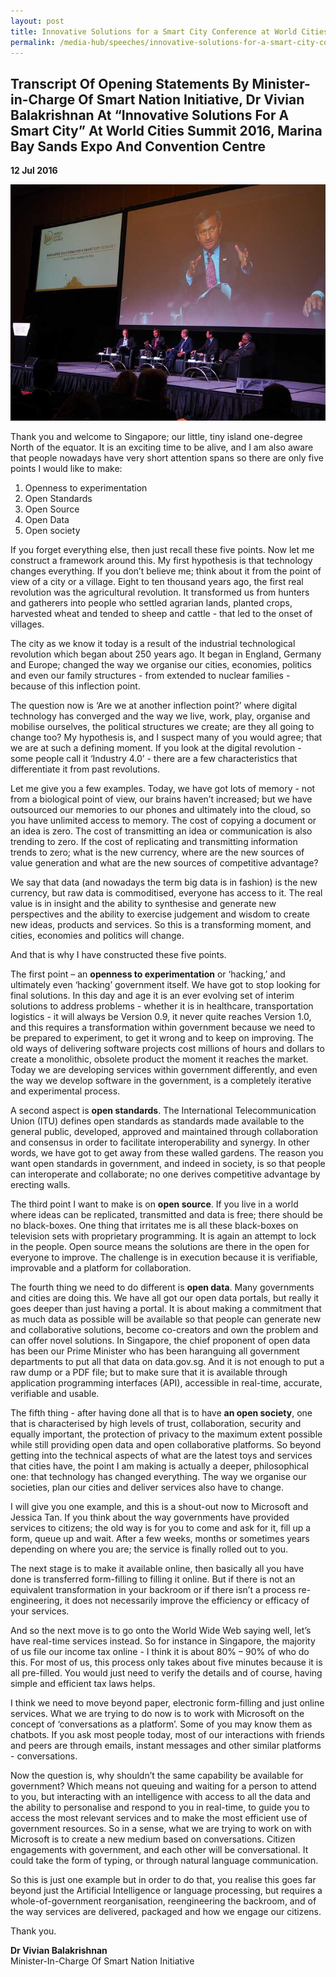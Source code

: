 ```yaml
---
layout: post
title: Innovative Solutions for a Smart City Conference at World Cities Summit 2016
permalink: /media-hub/speeches/innovative-solutions-for-a-smart-city-conference-at-world-cities-summit-2016
---
```

## Transcript Of Opening Statements By Minister-in-Charge Of Smart Nation Initiative, Dr Vivian Balakrishnan At “Innovative Solutions For A Smart City” At World Cities Summit 2016, Marina Bay Sands Expo And Convention Centre

**12 Jul 2016**

!["Innovative Solutions for a Smart City" Conference at World Cities Summit 2016](/images/media-hub/speeches/WCS-2016-Min-Vivian.jpeg)

Thank you and welcome to Singapore; our little, tiny island one-degree North of the equator. It is an exciting time to be alive, and I am also aware that people nowadays have very short attention spans so there are only five points I would like to make:  
  
  1.  Openness to experimentation
  2.  Open Standards
  3.  Open Source
  4.  Open Data
  5.  Open society
  
If you forget everything else, then just recall these five points. Now let me construct a framework around this. My first hypothesis is that technology changes everything. If you don’t believe me; think about it from the point of view of a city or a village. Eight to ten thousand years ago, the first real revolution was the agricultural revolution. It transformed us from hunters and gatherers into people who settled agrarian lands, planted crops, harvested wheat and tended to sheep and cattle - that led to the onset of villages.

The city as we know it today is a result of the industrial technological revolution which began about 250 years ago. It began in England, Germany and Europe; changed the way we organise our cities, economies, politics and even our family structures - from extended to nuclear families - because of this inflection point.

The question now is ‘Are we at another inflection point?’ where digital technology has converged and the way we live, work, play, organise and mobilise ourselves, the political structures we create; are they all going to change too? My hypothesis is, and I suspect many of you would agree; that we are at such a defining moment. If you look at the digital revolution - some people call it ‘Industry 4.0’ - there are a few characteristics that differentiate it from past revolutions.

Let me give you a few examples. Today, we have got lots of memory - not from a biological point of view, our brains haven’t increased; but we have outsourced our memories to our phones and ultimately into the cloud, so you have unlimited access to memory. The cost of copying a document or an idea is zero. The cost of transmitting an idea or communication is also trending to zero. If the cost of replicating and transmitting information trends to zero; what is the new currency, where are the new sources of value generation and what are the new sources of competitive advantage?

We say that data (and nowadays the term big data is in fashion) is the new currency, but raw data is commoditised, everyone has access to it. The real value is in insight and the ability to synthesise and generate new perspectives and the ability to exercise judgement and wisdom to create new ideas, products and services. So this is a transforming moment, and cities, economies and politics will change.

And that is why I have constructed these five points.

The first point – an **openness to experimentation** or ‘hacking,’ and ultimately even ‘hacking’ government itself. We have got to stop looking for final solutions. In this day and age it is an ever evolving set of interim solutions to address problems - whether it is in healthcare, transportation logistics - it will always be Version 0.9, it never quite reaches Version 1.0, and this requires a transformation within government because we need to be prepared to experiment, to get it wrong and to keep on improving. The old ways of delivering software projects cost millions of hours and dollars to create a monolithic, obsolete product the moment it reaches the market. Today we are developing services within government differently, and even the way we develop software in the government, is a completely iterative and experimental process.

A second aspect is **open standards**. The International Telecommunication Union (ITU) defines open standards as standards made available to the general public, developed, approved and maintained through collaboration and consensus in order to facilitate interoperability and synergy. In other words, we have got to get away from these walled gardens. The reason you want open standards in government, and indeed in society, is so that people can interoperate and collaborate; no one derives competitive advantage by erecting walls.

The third point I want to make is on **open source**. If you live in a world where ideas can be replicated, transmitted and data is free; there should be no black-boxes. One thing that irritates me is all these black-boxes on television sets with proprietary programming. It is again an attempt to lock in the people. Open source means the solutions are there in the open for everyone to improve. The challenge is in execution because it is verifiable, improvable and a platform for collaboration.

The fourth thing we need to do different is **open data**. Many governments and cities are doing this. We have all got our open data portals, but really it goes deeper than just having a portal. It is about making a commitment that as much data as possible will be available so that people can generate new and collaborative solutions, become co-creators and own the problem and can offer novel solutions. In Singapore, the chief proponent of open data has been our Prime Minister who has been haranguing all government departments to put all that data on data.gov.sg. And it is not enough to put a raw dump or a PDF file; but to make sure that it is available through application programming interfaces (API), accessible in real-time, accurate, verifiable and usable.

The fifth thing - after having done all that is to have **an open society**, one that is characterised by high levels of trust, collaboration, security and equally important, the protection of privacy to the maximum extent possible while still providing open data and open collaborative platforms. So beyond getting into the technical aspects of what are the latest toys and services that cities have, the point I am making is actually a deeper, philosophical one: that technology has changed everything. The way we organise our societies, plan our cities and deliver services also have to change.

I will give you one example, and this is a shout-out now to Microsoft and Jessica Tan. If you think about the way governments have provided services to citizens; the old way is for you to come and ask for it, fill up a form, queue up and wait. After a few weeks, months or sometimes years depending on where you are; the service is finally rolled out to you.

The next stage is to make it available online, then basically all you have done is transferred form-filling to filling it online. But if there is not an equivalent transformation in your backroom or if there isn’t a process re-engineering, it does not necessarily improve the efficiency or efficacy of your services.

And so the next move is to go onto the World Wide Web saying well, let’s have real-time services instead. So for instance in Singapore, the majority of us file our income tax online - I think it is about 80% – 90% of who do this. For most of us, this process only takes about five minutes because it is all pre-filled. You would just need to verify the details and of course, having simple and efficient tax laws helps.

I think we need to move beyond paper, electronic form-filling and just online services. What we are trying to do now is to work with Microsoft on the concept of ‘conversations as a platform’. Some of you may know them as chatbots. If you ask most people today, most of our interactions with friends and peers are through emails, instant messages and other similar platforms - conversations.

Now the question is, why shouldn’t the same capability be available for government? Which means not queuing and waiting for a person to attend to you, but interacting with an intelligence with access to all the data and the ability to personalise and respond to you in real-time, to guide you to access the most relevant services and to make the most efficient use of government resources. So in a sense, what we are trying to work on with Microsoft is to create a new medium based on conversations. Citizen engagements with government, and each other will be conversational. It could take the form of typing, or through natural language communication.

So this is just one example but in order to do that, you realise this goes far beyond just the Artificial Intelligence or language processing, but requires a whole-of-government reorganisation, reengineering the backroom, and of the way services are delivered, packaged and how we engage our citizens.

Thank you.

**Dr Vivian Balakrishnan**<br>
Minister-In-Charge Of Smart Nation Initiative